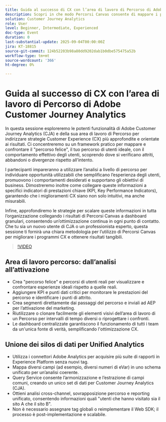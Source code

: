 ```yaml
---
title: Guida al successo di CX con l’area di lavoro di Percorso di Adobe Customer Journey Analytics
description: Scopri in che modo Percorsi Canvas consente di mappare i percorsi utente ideali rispetto a quelli effettivi, di individuare gli attriti e di ottenere miglioramenti CX misurabili con Adobe Customer Journey Analytics
solution: Customer Journey Analytics
role: User
level: Beginner, Intermediate, Experienced
doc-type: Event
duration: 0
last-substantial-update: 2025-09-04T00:00:00Z
jira: KT-18815
source-git-commit: 124b52203b98a80dd9202dab1b0dbe575475a52b
workflow-type: tm+mt
source-wordcount: '366'
ht-degree: 0%

---
```



# Guida al successo di CX con l’area di lavoro di Percorso di Adobe Customer Journey Analytics

In questa sessione esploreremo le potenti funzionalità di Adobe Customer Journey Analytics (CJA) e della sua area di lavoro di Percorso per indirizzare strategie Customer Experience (CX) più approfondite e orientate ai risultati. Ci concentreremo su un framework pratico per mappare e confrontare il &quot;percorso felice&quot;, il tuo percorso di utenti ideale, con il comportamento effettivo degli utenti, scoprendo dove si verificano attriti, abbandoni o divergenze rispetto all’intento.

I partecipanti impareranno a utilizzare l’analisi a livello di percorso per individuare opportunità utilizzabili che semplificano l’esperienza degli utenti, promuovono i comportamenti desiderati e supportano gli obiettivi di business. Dimostreremo inoltre come collegare queste informazioni a specifici indicatori di prestazioni chiave (KPI, Key Performance Indicators), garantendo che i miglioramenti CX siano non solo intuitivi, ma anche misurabili.

Infine, approfondiremo le strategie per scalare queste informazioni in tutta l’organizzazione collegando i risultati di Percorsi Canvas a dashboard granulari, consentendo un’ottimizzazione continua in ogni punto di contatto. Che tu sia un nuovo utente di CJA o un professionista esperto, questa sessione ti fornirà una chiara metodologia per l’utilizzo di Percorsi Canvas per migliorare i programmi CX e ottenere risultati tangibili.

>[!VIDEO](https://video.tv.adobe.com/v/3471112/?learn=on&enablevpops)

## Area di lavoro percorso: dall’analisi all’attivazione

* Crea &quot;percorso felice&quot; e percorsi di utenti reali per visualizzare e confrontare esperienze ideali rispetto a quelle reali.
* Aggiungere KPI e punti dati critici per monitorare le prestazioni del percorso e identificare i punti di attrito.
* Crea segmenti direttamente dai passaggi del percorso e inviali ad AEP per l’attivazione del marketing.
* Riutilizzare o clonare facilmente gli elementi visivi dell’area di lavoro di un Percorso per intervalli di tempo diversi o riprogettare i confronti.
* Le dashboard centralizzate garantiscono il funzionamento di tutti i team da un&#39;unica fonte di verità, semplificando l&#39;ottimizzazione CX.

## Unione dei silos di dati per Unified Analytics

* Utilizza i connettori Adobe Analytics per acquisire più suite di rapporti in Experience Platform senza nuovi tag.
* Mappa diversi campi (ad esempio, diversi numeri di eVar) in uno schema unificato per un’analisi coerente.
* Query Service consente l’armonizzazione e l’estrazione di campi comuni, creando un unico set di dati per Customer Journey Analytics (CJA).
* Ottieni analisi cross-channel, sovrapposizione percorso e reporting unificato, consentendo informazioni quali &quot;utenti che hanno visitato sia il sito A che il sito B&quot;.
* Non è necessario assegnare tag globali o reimplementare il Web SDK; il processo è post-implementazione e scalabile.